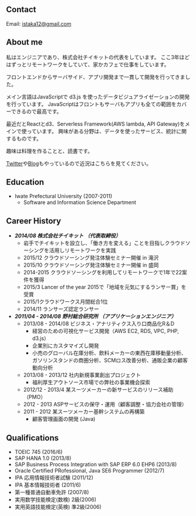 ## Contact
Email:
[istaka12@gmail.com](mailto:istaka12@gmail.com)

## About me
私はエンジニアであり、株式会社チイキットの代表をしています。
ここ3年ほどはずっとリモートワークをしていて、家かカフェで仕事をしています。

フロントエンドからサーバサイド、アプリ開発まで一貫して開発を行ってきました。

メイン言語はJavaScriptで d3.js を使ったデータビジュアライゼーションの開発を行っています。
JavaScriptはフロントもサーバもアプリも全ての範囲をカバーできるので最高です。

最近だとReactとd3、Serverless Framework(AWS lambda, API Gateway)をメインで使っています。
興味がある分野は、データを使ったサービス、統計に関するものです。

趣味は料理を作ることと、読書です。

[Twitter](https://twitter.com/ganezasan)や[Blog](http://ganeza.hatenablog.com/)もやっているので近況はこちらを見てください。

## Education
- Iwate Prefectural University (2007-2011)
  - Software and Information Science Department

## Career History

- ***2014/08 株式会社チイキット （代表取締役）***
  - 岩手でチイキットを設立し、「働き方を変える」ことを目指しクラウドソーシングを活用しリモートワークを実践
  - 2015/12 クラウドソーシング発注体験セミナー開催 in 滝沢
  - 2015/10 クラウドソーシング発注体験セミナー開催 in 盛岡
  - 2014-2015 クラウドソーシングを利用してリモートワークで1年で22案件を獲得
  - 2015/3 Lancer of the year 2015で「地域を元気にするランサー賞」を受賞
  - 2015/1クラウドワークス月間総合1位
  - 2014/11 ランサーズ認定ランサー
　　　
- ***2011/04 - 2014/08 野村総合研究所 （アプリケーションエンジニア）***
  - 2013/08 - 2014/08 ビジネス・アナリティクス入り口商品化R＆D
    - 経営のための可視化サービス開発（AWS EC2, RDS, VPC, PHP, d3.js）
    - 企業別にカスタマイズし開発
    - 小売のグローバル在庫分析、飲料メーカーの東西在庫移動量分析、ガソリンスタンドの商圏分析、SCMロス改善分析、通販企業の顧客動向分析
  - 2013/08 - 2013/12 社内新規事業創出プロジェクト
    - 福利厚生アウトソース市場での弊社の事業機会探索
  - 2012/12 - 2013/4 某スーツメーカーの新サービスのリリース補助（PMO）
  - 2012 - 2013 ASPサービスの保守・運用（顧客調整・協力会社の管理）
  - 2011 - 2012 某スーツメーカー基幹システムの再構築
    - 顧客管理画面の開発 (Java)

## Qualifications

- TOEIC 745 (2016/6)
- SAP HANA 1.0 (2013/8)
- SAP Business Process Integration with SAP ERP 6.0 EHP6 (2013/8)
- Oracle Certified PRofessional, Java SE6 Programmer (2012/7)
- IPA 応用情報技術者試験 (2011/12)
- IPA 基本情報技術者 (2011/6)
- 第一種普通自動車免許 (2007/8)
- 実用数学技能検定(数検) 2級(2006)
- 実用英語技能検定(英検) 準2級(2006)
